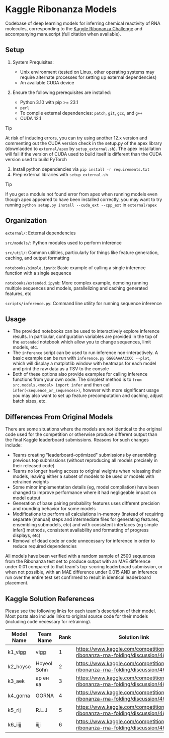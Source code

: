 # Kaggle Ribonanza Models

Codebase of deep learning models for inferring chemical reactivity of RNA molecules, corresponding to the
[Kaggle Ribonanza Challenge](https://www.kaggle.com/competitions/stanford-ribonanza-rna-folding) and
accompanying manuscript (full citation when available).

## Setup

1) System Prequisites:
    * Unix environment (tested on Linux, other operating systems may require alternate processes for setting up external dependencies)
    * An available CUDA device

2) Ensure the following prerequisites are installed:
    * Python 3.10 with pip >= 23.1
    * `perl`
    * To compile external dependencies: `patch`, `git`, `gcc`, and `g++`
    * CUDA 12.1
> [!TIP]
> At risk of inducing errors, you can try using another 12.x version and commenting out the CUDA version check in the setup.py
> of the apex library (downlaoded to `external/apex` by `setup_external.sh`). The apex installation will fail if the version
> of CUDA used to build itself is different than the CUDA version used to build PyTorch

3) Install python dependencies via `pip install -r requirements.txt`
4) Prep external libraries with `setup_external.sh`
> [!TIP]
> If you get a module not found error from apex when running models even though apex appeared to have been
  installed correctly, you may want to try running `python setup.py install --cuda_ext --cpp_ext` in `external/apex`

## Organization
`external/`: External dependencies

`src/models/`: Python modules used to perform inference

`src/util/`: Common utilities, particularly for things like feature generation, caching, and output formatting 

`notebooks/simple.ipynb`: Basic example of calling a single inference function with a single sequence

`notebooks/extended.ipynb`: More complex example, demoing running multiple sequences and models, parallelizing and caching generated features, etc

`scripts/inference.py`: Command line utility for running sequence inference

## Usage
* The provided notebooks can be used to interactively explore inference results. In particular, configuration variables are
  provided in the top of the `extended` notebook which allow you to change sequences, limit models, etc.
* The `inference` script can be used to run inference non-interactively. A basic example can be run with `inference.py GGGGAAAACCCC --plot`,
  which will display a matplotlib window with heatmaps for each model and print the raw data as a TSV to the console
* Both of these options also provide examples for calling inference functions from your own code. The simplest
  method is to `from src.models.<model> import infer` and then call `infer(<sequence_or_sequences>)`, however with more significant usage
  you may also want to set up feature precomputation and caching, adjust batch sizes, etc.

## Differences From Original Models
There are some situations where the models are not identical to the original code used for the competition or otherwise
produce different output than the final Kaggle leaderboard submissions. Reasons for such changes include:
* Teams creating "leaderboard-optimized" submissions by ensembling previous top submissions (without reproducing all models precisely in their released code)
* Teams no longer having access to original weights when releasing their models, leaving either a subset of models to be used or models with retrained weights
* Some minor implementation details (eg, model compilation) have been changed to improve performance where it had negligeable impact on model output
* Generation of base pairing probability features uses different precision and rounding behavior for some models
* Modifications to perform all calculations in-memory (instead of requiring separate (manual) steps
  and intermediate files for generating features, ensembling submodels, etc) and with consistent interfaces
  (eg simple infer() methods, consistent availability and formatting of progress displays, etc)
* Removal of dead code or code unnecessary for inference in order to reduce required dependencies

All models have been verified with a random sample of 2500 sequences from the Ribonanza test set to produce output
with an MAE difference under 0.01 compared to that team's top-scoring leaderboard submission, or when not possible,
with an MAE difference under 0.015 AND an inference run over the entire test set confirmed to result in identical
leaderboard placement.

## Kaggle Solution References
Please see the following links for each team's description of their model. Most posts also include
links to original source code for their models (including code necessary for retraining).

| Model Name | Team Name                       | Rank  | Solution link                                                                      |
|------------|---------------------------------|-------|------------------------------------------------------------------------------------|
|k1_vigg     |vigg                             |   1   |https://www.kaggle.com/competitions/stanford-ribonanza-rna-folding/discussion/460121|
|k2_hoyso    |Hoyeol Sohn                      |   2   |https://www.kaggle.com/competitions/stanford-ribonanza-rna-folding/discussion/460316|
|k3_aek      |ар ен ка                         |   3   |https://www.kaggle.com/competitions/stanford-ribonanza-rna-folding/discussion/460403|
|k4_gorna    |GORNA                            |   4   |https://www.kaggle.com/competitions/stanford-ribonanza-rna-folding/discussion/460203|
|k5_rlj      |R.L.J                            |   5   |https://www.kaggle.com/competitions/stanford-ribonanza-rna-folding/discussion/460250|
|k6_iijj     |iijj                             |   6   |https://www.kaggle.com/competitions/stanford-ribonanza-rna-folding/discussion/460392|
